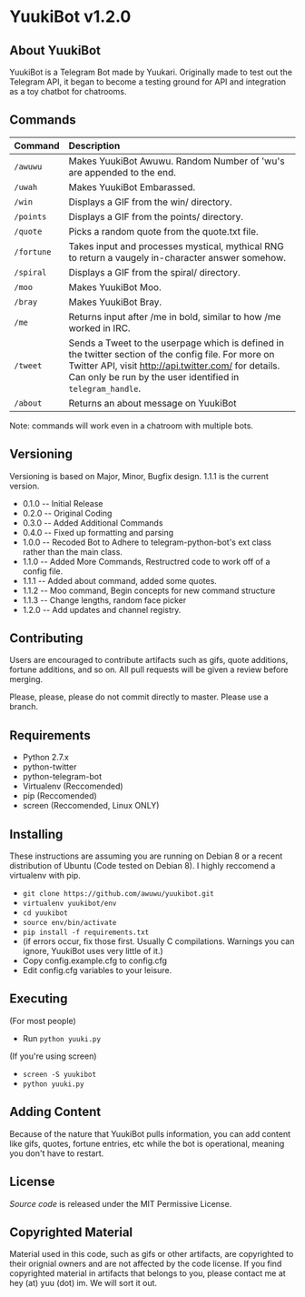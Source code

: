 YuukiBot v1.2.0
===

About YuukiBot
---

YuukiBot is a Telegram Bot made by Yuukari. Originally made to test out the Telegram API, it began to become a testing ground for API and integration as a toy chatbot for chatrooms.

Commands
---

Command | Description |
--- | :---
`/awuwu`   | Makes YuukiBot Awuwu. Random Number of 'wu's are appended to the end.
`/uwah`    | Makes YuukiBot Embarassed.
`/win`     | Displays a GIF from the win/ directory.
`/points`  | Displays a GIF from the points/ directory.
`/quote`   | Picks a random quote from the quote.txt file.
`/fortune` | Takes input and processes mystical, mythical RNG to return a vaugely in-character answer somehow.
`/spiral`  | Displays a GIF from the spiral/ directory.
`/moo`     | Makes YuukiBot Moo.
`/bray`    | Makes YuukiBot Bray.
`/me`      | Returns input after /me in bold, similar to how /me worked in IRC.
`/tweet`   | Sends a Tweet to the userpage which is defined in the twitter section of the config file. For more on Twitter API, visit http://api.twitter.com/ for details. Can only be run by the user identified in `telegram_handle`. 
`/about`   | Returns an about message on YuukiBot |

Note: commands will work even in a chatroom with multiple bots.

Versioning
---

Versioning is based on Major, Minor, Bugfix design. 1.1.1 is the current version.

 * 0.1.0 -- Initial Release
 * 0.2.0 -- Original Coding
 * 0.3.0 -- Added Additional Commands
 * 0.4.0 -- Fixed up formatting and parsing
 * 1.0.0 -- Recoded Bot to Adhere to telegram-python-bot's ext class rather than the main class.
 * 1.1.0 -- Added More Commands, Restructred code to work off of a config file.
 * 1.1.1 -- Added about command, added some quotes.
 * 1.1.2 -- Moo command, Begin concepts for new command structure
 * 1.1.3 -- Change lengths, random face picker
 * 1.2.0 -- Add updates and channel registry.

Contributing
---

Users are encouraged to contribute artifacts such as gifs, quote additions, fortune additions, and so on. All pull requests will be given a review before merging.

Please, please, please do not commit directly to master. Please use a branch.

Requirements
---

 * Python 2.7.x
 * python-twitter
 * python-telegram-bot
 * Virtualenv (Reccomended)
 * pip (Reccomended)
 * screen (Reccomended, Linux ONLY)

Installing
---

These instructions are assuming you are running on Debian 8 or a recent distribution of Ubuntu (Code tested on Debian 8). I highly reccomend a virtualenv with pip.

* `git clone https://github.com/awuwu/yuukibot.git`
* `virtualenv yuukibot/env`
* `cd yuukibot`
* `source env/bin/activate`
* `pip install -f requirements.txt`
* (if errors occur, fix those first. Usually C compilations. Warnings you can ignore, YuukiBot uses very little of it.)
* Copy config.example.cfg to config.cfg
* Edit config.cfg variables to your leisure.

Executing
---

(For most people)

* Run `python yuuki.py`

(If you're using screen)

* `screen -S yuukibot`
* `python yuuki.py`

Adding Content
---

Because of the nature that YuukiBot pulls information, you can add content like gifs, quotes, fortune entries, etc while the bot is operational, meaning you don't have to restart.

License
---

*Source code* is released under the MIT Permissive License.

Copyrighted Material
---

Material used in this code, such as gifs or other artifacts, are copyrighted to their orignial owners and are not affected by the code license. If you find copyrighted material in artifacts that belongs to you, please contact me at hey (at) yuu (dot) im. We will sort it out.

